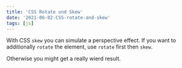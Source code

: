 ```yaml
---
title: 'CSS Rotate und Skew'
date: '2021-06-02-CSS-rotate-and-skew'
tags: [js]
---
```


With CSS `skew` you can simulate a perspective effect.
If you want to additionally `rotate` the element, use `rotate` first then `skew`.

Otherwise you might get a really wierd result.
